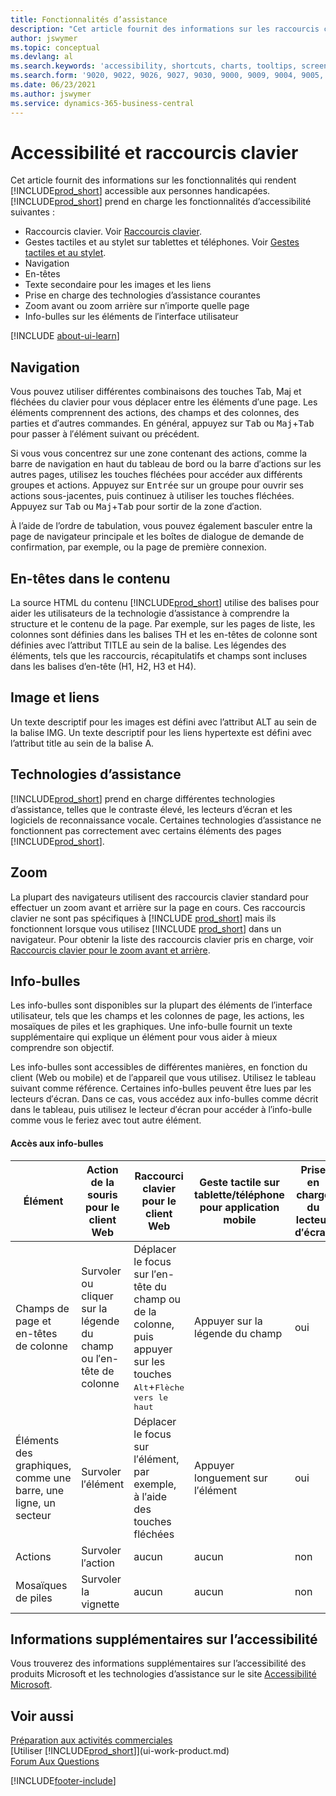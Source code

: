 ```yaml
---
title: Fonctionnalités d’assistance
description: "Cet article fournit des informations sur les raccourcis clavier et d’autres fonctionnalités d’assistance dans Business\_Central pour les personnes à mobilité réduite."
author: jswymer
ms.topic: conceptual
ms.devlang: al
ms.search.keywords: 'accessibility, shortcuts, charts, tooltips, screen reader'
ms.search.form: '9020, 9022, 9026, 9027, 9030, 9000, 9009, 9004, 9005, 9024, 9006, 9007, 9010, 9016, 9017'
ms.date: 06/23/2021
ms.author: jswymer
ms.service: dynamics-365-business-central
---
```

# <a name="accessibility-and-keyboard-shortcuts"></a>Accessibilité et raccourcis clavier

Cet article fournit des informations sur les fonctionnalités qui rendent [!INCLUDE[prod_short](includes/prod_short.md)] accessible aux personnes handicapées. [!INCLUDE[prod_short](includes/prod_short.md)] prend en charge les fonctionnalités d’accessibilité suivantes :  

- Raccourcis clavier. Voir [Raccourcis clavier](keyboard-shortcuts.md).
- Gestes tactiles et au stylet sur tablettes et téléphones. Voir [Gestes tactiles et au stylet](touch-gestures.md).
- Navigation  
- En-têtes  
- Texte secondaire pour les images et les liens  
- Prise en charge des technologies d’assistance courantes 
- Zoom avant ou zoom arrière sur n′importe quelle page
- Info-bulles sur les éléments de l′interface utilisateur

[!INCLUDE [about-ui-learn](includes/about-ui-learn.md)]

## <a name="navigation"></a><a name="Navigation"></a>Navigation
  
Vous pouvez utiliser différentes combinaisons des touches Tab, Maj et fléchées du clavier pour vous déplacer entre les éléments d′une page. Les éléments comprennent des actions, des champs et des colonnes, des parties et d′autres commandes. En général, appuyez sur <kbd>Tab</kbd> ou <kbd>Maj</kbd>+<kbd>Tab</kbd> pour passer à l′élément suivant ou précédent.

Si vous vous concentrez sur une zone contenant des actions, comme la barre de navigation en haut du tableau de bord ou la barre d′actions sur les autres pages, utilisez les touches fléchées pour accéder aux différents groupes et actions. Appuyez sur <kbd>Entrée</kbd> sur un groupe pour ouvrir ses actions sous-jacentes, puis continuez à utiliser les touches fléchées. Appuyez sur <kbd>Tab</kbd> ou <kbd>Maj</kbd>+<kbd>Tab</kbd> pour sortir de la zone d′action.

À l’aide de l’ordre de tabulation, vous pouvez également basculer entre la page de navigateur principale et les boîtes de dialogue de demande de confirmation, par exemple, ou la page de première connexion.  

## <a name="headings-in-content"></a><a name="Headings"></a>En-têtes dans le contenu

La source HTML du contenu [!INCLUDE[prod_short](includes/prod_short.md)] utilise des balises pour aider les utilisateurs de la technologie d’assistance à comprendre la structure et le contenu de la page. Par exemple, sur les pages de liste, les colonnes sont définies dans les balises TH et les en-têtes de colonne sont définies avec l’attribut TITLE au sein de la balise. Les légendes des éléments, tels que les raccourcis, récapitulatifs et champs sont incluses dans les balises d’en-tête (H1, H2, H3 et H4).  

## <a name="image-and-links"></a><a name="Images"></a>Image et liens

Un texte descriptif pour les images est défini avec l’attribut ALT au sein de la balise IMG. Un texte descriptif pour les liens hypertexte est défini avec l’attribut title au sein de la balise A.  

## <a name="assistive-technologies"></a><a name="AssistiveTech"></a>Technologies d’assistance

[!INCLUDE[prod_short](includes/prod_short.md)] prend en charge différentes technologies d’assistance, telles que le contraste élevé, les lecteurs d’écran et les logiciels de reconnaissance vocale. Certaines technologies d’assistance ne fonctionnent pas correctement avec certains éléments des pages [!INCLUDE[prod_short](includes/prod_short.md)].  

## <a name="zoom"></a><a name="zoom"></a>Zoom

La plupart des navigateurs utilisent des raccourcis clavier standard pour effectuer un zoom avant et arrière sur la page en cours. Ces raccourcis clavier ne sont pas spécifiques à [!INCLUDE [prod_short](includes/prod_short.md)] mais ils fonctionnent lorsque vous utilisez [!INCLUDE [prod_short](includes/prod_short.md)] dans un navigateur. Pour obtenir la liste des raccourcis clavier pris en charge, voir [Raccourcis clavier pour le zoom avant et arrière](keyboard-shortcuts.md#zoomshortcuts).

## <a name="tooltips"></a>Info-bulles

Les info-bulles sont disponibles sur la plupart des éléments de l′interface utilisateur, tels que les champs et les colonnes de page, les actions, les mosaïques de piles et les graphiques. Une info-bulle fournit un texte supplémentaire qui explique un élément pour vous aider à mieux comprendre son objectif. 

Les info-bulles sont accessibles de différentes manières, en fonction du client (Web ou mobile) et de l′appareil que vous utilisez. Utilisez le tableau suivant comme référence. Certaines info-bulles peuvent être lues par les lecteurs d′écran. Dans ce cas, vous accédez aux info-bulles comme décrit dans le tableau, puis utilisez le lecteur d′écran pour accéder à l′info-bulle comme vous le feriez avec tout autre élément.

#### <a name="accessing-tooltips"></a>Accès aux info-bulles

|Élément|Action de la souris pour le client Web|Raccourci clavier pour le client Web|Geste tactile sur tablette/téléphone pour application mobile|Prise en charge du lecteur d′écran|
|-------|-----------------|------------|--------------------------|---------------------|
|Champs de page et en-têtes de colonne|Survoler ou cliquer sur la légende du champ ou l′en-tête de colonne|Déplacer le focus sur l′en-tête du champ ou de la colonne, puis appuyer sur les touches <kbd>Alt</kbd>+<kbd>Flèche vers le haut</kbd>|Appuyer sur la légende du champ |oui|
|Éléments des graphiques, comme une barre, une ligne, un secteur|Survoler l′élément|Déplacer le focus sur l′élément, par exemple, à l′aide des touches fléchées|Appuyer longuement sur l′élément|oui|
|Actions|Survoler l′action|aucun|aucun |non|
|Mosaïques de piles|Survoler la vignette |aucun|aucun|non|


<!--
- With a mouse, hover over the element.
- With keyboard, press the Alt+Up Arrow keys.
- On a tablet or phone, tap and hold on the element. To learn about more gestures, see [Touch and Pen Gestures](touch-gestures.md)

-->

## <a name="for-more-accessibility-information"></a>Informations supplémentaires sur l’accessibilité

Vous trouverez des informations supplémentaires sur l’accessibilité des produits Microsoft et les technologies d’assistance sur le site [Accessibilité Microsoft](https://go.microsoft.com/fwlink/?LinkId=262160).

## <a name="see-also"></a>Voir aussi

[Préparation aux activités commerciales](ui-get-ready-business.md)  
[Utiliser [!INCLUDE[prod_short](includes/prod_short.md)]](ui-work-product.md)  
[Forum Aux Questions](across-faq.yml)  

[!INCLUDE[footer-include](includes/footer-banner.md)]
